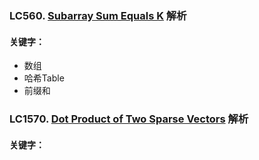 ### LC560. [Subarray Sum Equals K](https://leetcode.com/problems/subarray-sum-equals-k/) 解析
#### 关键字：
* 数组
* 哈希Table
* 前缀和

### LC1570. [Dot Product of Two Sparse Vectors](https://zhenchaogan.gitbook.io/leetcode-solution/leetcode-1570-dot-product-of-two-sparse-vectors) 解析
#### 关键字：
